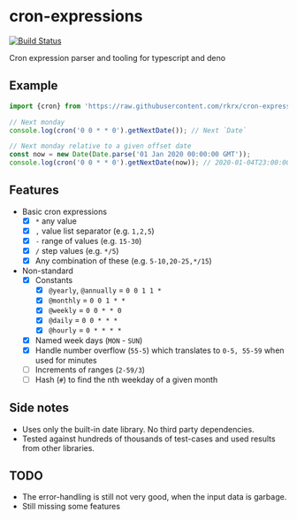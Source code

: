 # cron-expressions

[![Build Status](https://travis-ci.org/rkrx/cron-expressions.svg?branch=master)](https://travis-ci.org/rkrx/cron-expressions)

Cron expression parser and tooling for typescript and deno

## Example

```typescript
import {cron} from 'https://raw.githubusercontent.com/rkrx/cron-expressions/master/mod.ts';

// Next monday
console.log(cron('0 0 * * 0').getNextDate()); // Next `Date`

// Next monday relative to a given offset date
const now = new Date(Date.parse('01 Jan 2020 00:00:00 GMT'));
console.log(cron('0 0 * * 0').getNextDate(now)); // 2020-01-04T23:00:00.000Z
```

## Features

* Basic cron expressions
  * [x] `*` any value
  * [x] `,` value list separator (e.g. `1,2,5`)
  * [x] `-` range of values (e.g. `15-30`)
  * [x] `/` step values (e.g. `*/5`)
  * [x] Any combination of these (e.g. `5-10,20-25,*/15`)
* Non-standard
  * [x] Constants
    * [x] `@yearly`, `@annually` = `0 0 1 1 *`
    * [x] `@monthly` = `0 0 1 * *`
    * [x] `@weekly` = `0 0 * * 0`
    * [x] `@daily` = `0 0 * * *`
    * [x] `@hourly` = `0 * * * *`
  * [x] Named week days (`MON` - `SUN`)
  * [x] Handle number overflow (`55-5`) which translates to `0-5, 55-59` when used for minutes
  * [ ] Increments of ranges (`2-59/3`)
  * [ ] Hash (`#`) to find the nth weekday of a given month

## Side notes

* Uses only the built-in date library. No third party dependencies.
* Tested against hundreds of thousands of test-cases and used results from other libraries.

## TODO

* The error-handling is still not very good, when the input data is garbage.
* Still missing some features